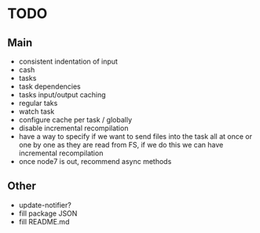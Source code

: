 # TODO

## Main
- consistent indentation of input
- cash
- tasks
- task dependencies
- tasks input/output caching
- regular taks
- watch task
- configure cache per task / globally
- disable incremental recompilation
- have a way to specify if we want to send files into the task all at once or one by one as they are read from FS, if we do this we can have incremental recompilation
- once node7 is out, recommend async methods

## Other
- update-notifier?
- fill package JSON
- fill README.md
